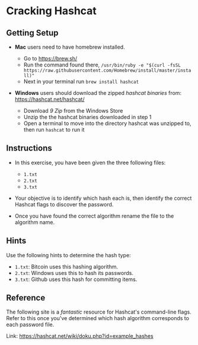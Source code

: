 # Cracking Hashcat

## Getting Setup 

* **Mac** users need to have homebrew installed. 
  * Go to https://brew.sh/  
  * Run the command found there, `/usr/bin/ruby -e "$(curl -fsSL https://raw.githubusercontent.com/Homebrew/install/master/install)"`
  * Next in your terminal run `brew install hashcat`
  
* **Windows** users should download the zipped *hashcat binaries* from: https://hashcat.net/hashcat/
  - Download *9 Zip* from the Windows Store
  - Unzip the the hashcat binaries downloaded in step 1
  - Open a terminal to move into the directory hashcat was unzipped to, then run `hashcat` to run it

  
## Instructions 

- In this exercise, you have been given the three following files:
  - `1.txt`
  - `2.txt`
  - `3.txt`

- Your objective is to identify which hash each is, then identify the correct Hashcat flags to discover the password. 
- Once you have found the correct algorithm rename the file to the algorithm name. 

## Hints

Use the following hints to determine the hash type:
- `1.txt`: Bitcoin uses this hashing algorithm.
- `2.txt`: Windows uses this to hash its passwords.
- `3.txt`: Github uses this hash for committing items.

## Reference

The following site is a _fantastic_ resource for Hashcat's command-line flags. Refer to this once you've determined which hash algorithm corresponds to each password file.

Link: <https://hashcat.net/wiki/doku.php?id=example_hashes>
